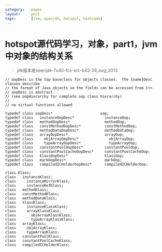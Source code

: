 ```yaml
---
category:   pages
layout:     post
tags:       [jvm, openjdk, hotspot, hashcode]
---
```



hotspot源代码学习，对象，part1，jvm中对象的结构关系
=======================



>jdk版本是openjdk-7u40-fcs-src-b43-26_aug_2013

    // oopDesc is the top baseclass for objects classes.  The {name}Desc classes describe
    // the format of Java objects so the fields can be accessed from C++.
    // oopDesc is abstract.
    // (see oopHierarchy for complete oop class hierarchy)
    //
    // no virtual functions allowed

    typedef class oopDesc*                      oop;
    typedef class   instanceOopDesc*              instanceOop;
    typedef class   methodOopDesc*                methodOop;
    typedef class   constMethodOopDesc*           constMethodOop;
    typedef class   methodDataOopDesc*            methodDataOop;
    typedef class   arrayOopDesc*                 arrayOop;
    typedef class     objArrayOopDesc*              objArrayOop;
    typedef class     typeArrayOopDesc*             typeArrayOop;
    typedef class   constantPoolOopDesc*          constantPoolOop;
    typedef class   constantPoolCacheOopDesc*     constantPoolCacheOop;
    typedef class   klassOopDesc*                 klassOop;
    typedef class   markOopDesc*                  markOop;
    typedef class   compiledICHolderOopDesc*      compiledICHolderOop;

    class Klass;
    class   instanceKlass;
    class     instanceMirrorKlass;
    class     instanceRefKlass;
    class   methodKlass;
    class   constMethodKlass;
    class   methodDataKlass;
    class   klassKlass;
    class     instanceKlassKlass;
    class     arrayKlassKlass;
    class       objArrayKlassKlass;
    class       typeArrayKlassKlass;
    class   arrayKlass;
    class     objArrayKlass;
    class     typeArrayKlass;
    class   constantPoolKlass;
    class   constantPoolCacheKlass;
    class   compiledICHolderKlass;


